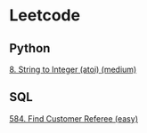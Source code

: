 # Leetcode

## Python

[8. String to Integer (atoi) (medium)](https://github.com/jennychang32/leetcode/commit/0c013b11b9f3c7c643741f2e9314ee1b4ddaa624)

## SQL

[584. Find Customer Referee (easy)](https://github.com/jennychang32/leetcode/blob/main/Database/584.%20Find%20Customer%20Referee.sql)
